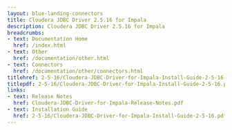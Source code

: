 ```yaml
---
layout: blue-landing-connectors
title: Cloudera JDBC Driver 2.5.16 for Impala
description: Cloudera JDBC Driver 2.5.16 for Impala
breadcrumbs:
- text: Documentation Home
  href: /index.html
- text: Other
  href: /documentation/other.html
- text: Connectors
  href: /documentation/other/connectors.html
titlehref: 2-5-16/Cloudera-JDBC-Driver-for-Impala-Install-Guide-2-5-16.pdf
titlepdf: 2-5-16/Cloudera-JDBC-Driver-for-Impala-Install-Guide-2-5-16.pdf
links:
- text: Release Notes
  href: Cloudera-JDBC-Driver-for-Impala-Release-Notes.pdf
- text: Installation Guide
  href: 2-5-16/Cloudera-JDBC-Driver-for-Impala-Install-Guide-2-5-16.pdf
---
```

